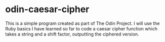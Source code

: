 # odin-caesar-cipher
This is a simple program created as part of The Odin Project. I will use the Ruby basics I have learned so far to code a caesar cipher function which takes a string and a shift factor, outputting the ciphered version.